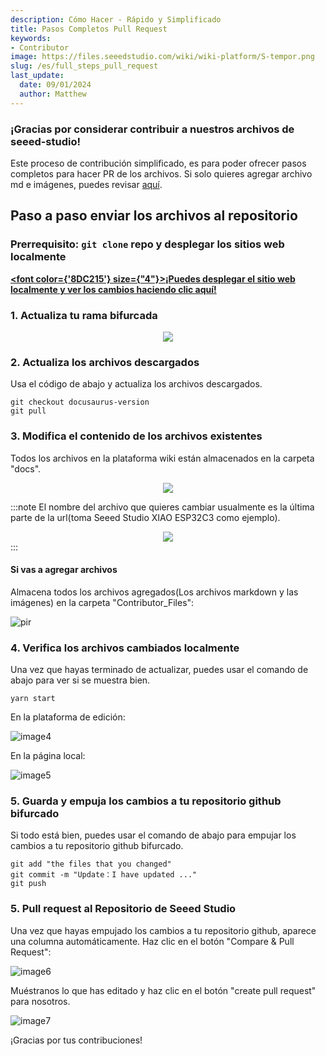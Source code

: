 ```yaml
---
description: Cómo Hacer - Rápido y Simplificado
title: Pasos Completos Pull Request
keywords:
- Contributor
image: https://files.seeedstudio.com/wiki/wiki-platform/S-tempor.png
slug: /es/full_steps_pull_request
last_update:
  date: 09/01/2024
  author: Matthew
---
```


### ¡Gracias por considerar contribuir a nuestros archivos de seeed-studio!

Este proceso de contribución simplificado, es para poder ofrecer pasos completos para hacer PR de los archivos. Si solo quieres agregar archivo md e imágenes, puedes revisar [aquí](/es/quick_pull_request).


## Paso a paso enviar los archivos al repositorio

### Prerrequisito: `git clone` repo y desplegar los sitios web localmente

<strong><a href="/es/Deploy_Page_Locally"><span><font color={'8DC215'} size={"4"}>¡Puedes desplegar el sitio web localmente y ver los cambios haciendo clic aquí!</font></span></a></strong>

### 1. Actualiza tu rama bifurcada

<div align="center"><img width={700} src="https://files.seeedstudio.com/wiki/wiki-platform/contributor/PR_Guide/1.jpg" /></div>

### 2. Actualiza los archivos descargados

Usa el código de abajo y actualiza los archivos descargados.

```
git checkout docusaurus-version
git pull
```

### 3. Modifica el contenido de los archivos existentes

Todos los archivos en la plataforma wiki están almacenados en la carpeta "docs".

<div align="center"><img width={500} src="https://files.seeedstudio.com/wiki/wiki-platform/contributor/PR_Guide/2.jpg" /></div>

:::note
El nombre del archivo que quieres cambiar usualmente es la última parte de la url(toma Seeed Studio XIAO ESP32C3 como ejemplo).
<div align="center"><img width={700} src="https://files.seeedstudio.com/wiki/wiki-platform/contributor/PR_Guide/3.jpg" /></div>
:::

#### Si vas a agregar archivos

Almacena todos los archivos agregados(Los archivos markdown y las imágenes) en la carpeta "Contributor_Files":

<p style={{textAlign: 'center'}}><img src="http://files.seeedstudio.com/wiki/wiki-platform/contributor/files_stored.png" alt="pir" width={800} height="auto" /></p>


### 4. Verifica los archivos cambiados localmente

Una vez que hayas terminado de actualizar, puedes usar el comando de abajo para ver si se muestra bien.

```
yarn start
```

En la plataforma de edición:

![image4](https://files.seeedstudio.com/wiki/wiki-platform/contributor/PR_Guide/4.jpg)

En la página local:

![image5](https://files.seeedstudio.com/wiki/wiki-platform/contributor/PR_Guide/5.jpg)

### 5. Guarda y empuja los cambios a tu repositorio github bifurcado


Si todo está bien, puedes usar el comando de abajo para empujar los cambios a tu repositorio github bifurcado.

```
git add "the files that you changed"
git commit -m "Update：I have updated ..."
git push
```

### 5. Pull request al Repositorio de Seeed Studio

Una vez que hayas empujado los cambios a tu repositorio github, aparece una columna automáticamente. Haz clic en el botón "Compare & Pull Request":

![image6](https://files.seeedstudio.com/wiki/wiki-platform/contributor/PR_Guide/6.jpg)

Muéstranos lo que has editado y haz clic en el botón "create pull request" para nosotros.

![image7](https://files.seeedstudio.com/wiki/wiki-platform/contributor/PR_Guide/7.jpg)

¡Gracias por tus contribuciones!